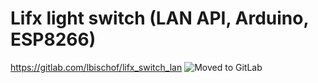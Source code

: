 # Lifx light switch (LAN API, Arduino, ESP8266)

https://gitlab.com/lbischof/lifx_switch_lan
![Moved to GitLab](https://i.imgur.com/wGgvnPq.png)
